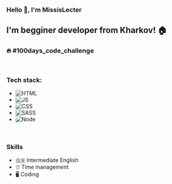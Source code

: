 ### Hello 👋,  I'm MissisLecter
## I'm begginer developer from Kharkov! 🏠
### 🔥 #100days_code_challenge

<br />
<h3>Tech stack: </h3>
<ul>
<li><img src="https://camo.githubusercontent.com/3579f9a55d8bff928f98c56c8f62bde2bf2bd401b6bce340bdfaac6652383787/68747470733a2f2f696d672e736869656c64732e696f2f62616467652f2d48544d4c2d3333333333333f7374796c653d666c6174266c6f676f3d48544d4c35266c6f676f436f6c6f723d453334463236" alt="HTML" data-canonical-src="https://img.shields.io/badge/-HTML-333333?style=flat&amp;logo=HTML5&amp;logoColor=E34F26" style="max-width:100%;"></li>
<li><img src="https://camo.githubusercontent.com/848defb760c0adff4362c04283f254f633ea8eff177c1640b209429d0e3d7627/68747470733a2f2f696d672e736869656c64732e696f2f62616467652f2d4a6176615363726970742d3333333333333f7374796c653d666c6174266c6f676f3d6a617661736372697074" alt="JS" data-canonical-src="https://img.shields.io/badge/-JavaScript-333333?style=flat&amp;logo=javascript" style="max-width:100%;"></li>
<li><img src="https://camo.githubusercontent.com/c38a05ab57aea563f73ae6b4aad7f556faa734d4077a7b52a2081b41ce27da40/68747470733a2f2f696d672e736869656c64732e696f2f62616467652f2d4353532d3333333333333f7374796c653d666c6174266c6f676f3d43535333266c6f676f436f6c6f723d313537324236" alt="CSS" data-canonical-src="https://img.shields.io/badge/-CSS-333333?style=flat&amp;logo=CSS3&amp;logoColor=1572B6" style="max-width:100%;"></li>
<li><img src="https://camo.githubusercontent.com/24bdb576fc22700bba0e304741a52bad5aa0886e4ca2474d5ea6253656b64da7/68747470733a2f2f696d672e736869656c64732e696f2f62616467652f2d534153532d3333333333333f7374796c653d666c6174266c6f676f3d53415353" alt="SASS" data-canonical-src="https://img.shields.io/badge/-SASS-333333?style=flat&amp;logo=SASS" style="max-width:100%;"></li>
<li><img src="https://camo.githubusercontent.com/ea99c61b654e99601ae0dae07b6ef63a0c597f63b5ebfeb8262c5491f4307dc5/68747470733a2f2f696d672e736869656c64732e696f2f62616467652f2d4e6f64652d3333333333333f7374796c653d666c6174266c6f676f3d626f6f747374726170266c6f676f436f6c6f723d4e6f6465" alt="Node" data-canonical-src="https://img.shields.io/badge/-Node-333333?style=flat&amp;logo=bootstrap&amp;logoColor=Node" style="max-width:100%;"></li>
</ul>
<br />
<h3>Skills</h3>
<ul>
<li>🇬🇧 Intermediate English</li>
<li>⏱ Time management</li>
<li>🖥 Coding</li>
</ul>